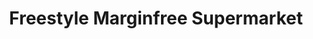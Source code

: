---
title: "Freestyle Marginfree Supermarket"
url: /adoor/freestyle-marginfree-supermarket/
shop: Supermarkt
---